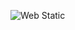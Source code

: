 ![Web Static](https://th.bing.com/th/id/OIP.jKex8Ie9qSG7EFJMYOkSLAHaEl?pid=ImgDet&w=175&h=108.35913312693499&c=7&dpr=1.3)
